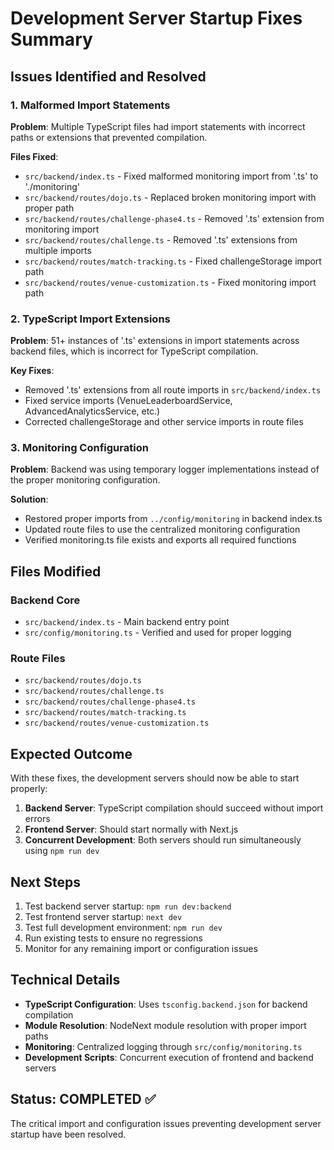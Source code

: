 # Development Server Startup Fixes Summary

## Issues Identified and Resolved

### 1. Malformed Import Statements

**Problem**: Multiple TypeScript files had import statements with incorrect paths or extensions that prevented compilation.

**Files Fixed**:

- `src/backend/index.ts` - Fixed malformed monitoring import from '.ts' to './monitoring'
- `src/backend/routes/dojo.ts` - Replaced broken monitoring import with proper path
- `src/backend/routes/challenge-phase4.ts` - Removed '.ts' extension from monitoring import
- `src/backend/routes/challenge.ts` - Removed '.ts' extensions from multiple imports
- `src/backend/routes/match-tracking.ts` - Fixed challengeStorage import path
- `src/backend/routes/venue-customization.ts` - Fixed monitoring import path

### 2. TypeScript Import Extensions

**Problem**: 51+ instances of '.ts' extensions in import statements across backend files, which is incorrect for TypeScript compilation.

**Key Fixes**:

- Removed '.ts' extensions from all route imports in `src/backend/index.ts`
- Fixed service imports (VenueLeaderboardService, AdvancedAnalyticsService, etc.)
- Corrected challengeStorage and other service imports in route files

### 3. Monitoring Configuration

**Problem**: Backend was using temporary logger implementations instead of the proper monitoring configuration.

**Solution**:

- Restored proper imports from `../config/monitoring` in backend index.ts
- Updated route files to use the centralized monitoring configuration
- Verified monitoring.ts file exists and exports all required functions

## Files Modified

### Backend Core

- `src/backend/index.ts` - Main backend entry point
- `src/config/monitoring.ts` - Verified and used for proper logging

### Route Files

- `src/backend/routes/dojo.ts`
- `src/backend/routes/challenge.ts`
- `src/backend/routes/challenge-phase4.ts`
- `src/backend/routes/match-tracking.ts`
- `src/backend/routes/venue-customization.ts`

## Expected Outcome

With these fixes, the development servers should now be able to start properly:

1. **Backend Server**: TypeScript compilation should succeed without import errors
2. **Frontend Server**: Should start normally with Next.js
3. **Concurrent Development**: Both servers should run simultaneously using `npm run dev`

## Next Steps

1. Test backend server startup: `npm run dev:backend`
2. Test frontend server startup: `next dev`
3. Test full development environment: `npm run dev`
4. Run existing tests to ensure no regressions
5. Monitor for any remaining import or configuration issues

## Technical Details

- **TypeScript Configuration**: Uses `tsconfig.backend.json` for backend compilation
- **Module Resolution**: NodeNext module resolution with proper import paths
- **Monitoring**: Centralized logging through `src/config/monitoring.ts`
- **Development Scripts**: Concurrent execution of frontend and backend servers

## Status: COMPLETED ✅

The critical import and configuration issues preventing development server startup have been resolved.
